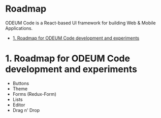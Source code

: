 Roadmap
==============================================
ODEUM Code is a React-based UI framework for building Web & Mobile Applications. 

<!-- TOC -->

- [1. Roadmap for ODEUM Code development and experiments](#1-roadmap-for-odeum-code-development-and-experiments)

<!-- /TOC -->

# 1. Roadmap for ODEUM Code development and experiments

- Buttons
- Theme
- Forms (Redux-Form)
- Lists
- Editor
- Drag n' Drop

